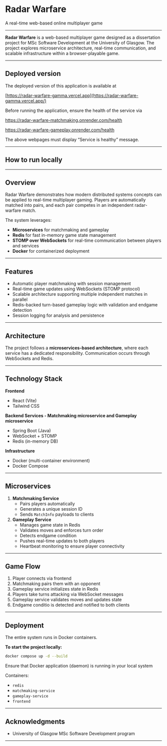 # Radar Warfare
A real-time web-based online multiplayer game

---

**Radar Warfare** is a web-based multiplayer game designed as a dissertation project for MSc Software Development at the University of Glasgow. The project explores microservice architecture, real-time communication, and scalable infrastructure within a browser-playable game.

---

## Deployed version

The deployed version of this application is available at

[https://radar-warfare-gamma.vercel.app](https://radar-warfare-gamma.vercel.app/)

<aside>

Before running the application, ensure the health of the service via

https://radar-warfare-matchmaking.onrender.com/health

https://radar-warfare-gameplay.onrender.com/health

The above webpages must display “Service is healthy” message.

</aside>

---

## How to run locally

---

## Overview

Radar Warfare demonstrates how modern distributed systems concepts can be applied to real-time multiplayer gaming. Players are automatically matched into pairs, and each pair competes in an independent radar-warfare match.

The system leverages:

- **Microservices** for matchmaking and gameplay
- **Redis** for fast in-memory game state management
- **STOMP over WebSockets** for real-time communication between players and services
- **Docker** for containerized deployment

---

## Features

- Automatic player matchmaking with session management
- Real-time game updates using WebSockets (STOMP protocol)
- Scalable architecture supporting multiple independent matches in parallel
- Redis-backed turn-based gameplay logic with validation and endgame detection
- Session logging for analysis and persistence

---

## Architecture

The project follows a **microservices-based architecture**, where each service has a dedicated responsibility. Communication occurs through WebSockets and Redis.

---

## Technology Stack

**Frontend**

- React (Vite)
- Tailwind CSS

**Backend Services - Matchmaking microservice and Gameplay microservice**

- Spring Boot (Java)
- WebSocket + STOMP
- Redis (in-memory DB)

**Infrastructure**

- Docker (multi-container environment)
- Docker Compose

---

## Microservices

1. **Matchmaking Service**
    - Pairs players automatically
    - Generates a unique session ID
    - Sends `MatchInfo` payloads to clients
2. **Gameplay Service**
    - Manages game state in Redis
    - Validates moves and enforces turn order
    - Detects endgame condition
    - Pushes real-time updates to both players
    - Heartbeat monitoring to ensure player connectivity

---

## Game Flow

1. Player connects via frontend
2. Matchmaking pairs them with an opponent
3. Gameplay service initializes state in Redis
4. Players take turns attacking via WebSocket messages
5. Gameplay service validates moves and updates state
6. Endgame conditio is detected and notified to both clients

---

## Deployment

The entire system runs in Docker containers.

**To start the project locally:**

```bash
docker compose up -d --build
```

<aside>

Ensure that Docker application (daemon) is running in your local system

</aside>

Containers:

- `redis`
- `matchmaking-service`
- `gameplay-service`
- `frontend`

---

## Acknowledgments

- University of Glasgow MSc Software Development program

---